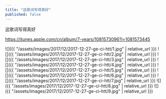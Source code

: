 ```yaml
---
title: "这歌词写得真好"
published: false
---
```

这歌词写得真好

https://itunes.apple.com/cn/album/7-years/1081573096?i=1081573445



![]({{ "/assets/images/2017/12/2017-12-27-ge-ci-htt/1.jpg" | relative_url }})
![]({{ "/assets/images/2017/12/2017-12-27-ge-ci-htt/2.jpg" | relative_url }})
![]({{ "/assets/images/2017/12/2017-12-27-ge-ci-htt/3.jpg" | relative_url }})
![]({{ "/assets/images/2017/12/2017-12-27-ge-ci-htt/4.jpg" | relative_url }})
![]({{ "/assets/images/2017/12/2017-12-27-ge-ci-htt/5.jpg" | relative_url }})
![]({{ "/assets/images/2017/12/2017-12-27-ge-ci-htt/6.jpg" | relative_url }})
![]({{ "/assets/images/2017/12/2017-12-27-ge-ci-htt/7.jpg" | relative_url }})
![]({{ "/assets/images/2017/12/2017-12-27-ge-ci-htt/8.jpg" | relative_url }})
![]({{ "/assets/images/2017/12/2017-12-27-ge-ci-htt/9.jpg" | relative_url }})
